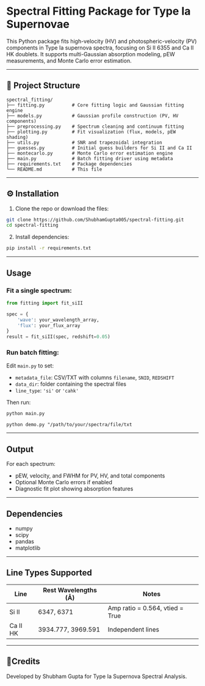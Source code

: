 # Spectral Fitting Package for Type Ia Supernovae

This Python package fits high-velocity (HV) and photospheric-velocity (PV) components in Type Ia supernova spectra, focusing on Si II 6355 and Ca II HK doublets. It supports multi-Gaussian absorption modeling, pEW measurements, and Monte Carlo error estimation.

---

## 📁 Project Structure

```
spectral_fitting/
├── fitting.py          # Core fitting logic and Gaussian fitting engine
├── models.py           # Gaussian profile construction (PV, HV components)
├── preprocessing.py    # Spectrum cleaning and continuum fitting
├── plotting.py         # Fit visualization (flux, models, pEW shading)
├── utils.py            # SNR and trapezoidal integration
├── guesses.py          # Initial guess builders for Si II and Ca II
├── montecarlo.py       # Monte Carlo error estimation engine
├── main.py             # Batch fitting driver using metadata
├── requirements.txt    # Package dependencies
└── README.md           # This file
```

---

## ⚙️ Installation

1. Clone the repo or download the files:

```bash
git clone https://github.com/ShubhamGupta005/spectral-fitting.git
cd spectral-fitting
```

2. Install dependencies:

```bash
pip install -r requirements.txt
```

---

##  Usage

### Fit a single spectrum:
```python
from fitting import fit_siII

spec = {
    'wave': your_wavelength_array,
    'flux': your_flux_array
}
result = fit_siII(spec, redshift=0.05)
```

### Run batch fitting:
Edit `main.py` to set:
- `metadata_file`: CSV/TXT with columns `filename`, `SNID`, `REDSHIFT`
- `data_dir`: folder containing the spectral files
- `line_type`: `'si'` or `'cahk'`

Then run:
```bash
python main.py
```
```
python demo.py "/path/to/your/spectra/file/txt
```
---

##  Output

For each spectrum:
- pEW, velocity, and FWHM for PV, HV, and total components
- Optional Monte Carlo errors if enabled
- Diagnostic fit plot showing absorption features

---

##  Dependencies

- numpy
- scipy
- pandas
- matplotlib




---

## Line Types Supported

| Line     | Rest Wavelengths (Å) | Notes                          |
|----------|----------------------|--------------------------------|
| Si II    | 6347, 6371           | Amp ratio = 0.564, vtied = True |
| Ca II HK | 3934.777, 3969.591   | Independent lines              |

---



## 🤝Credits

Developed by Shubham Gupta for Type Ia Supernova Spectral Analysis.
